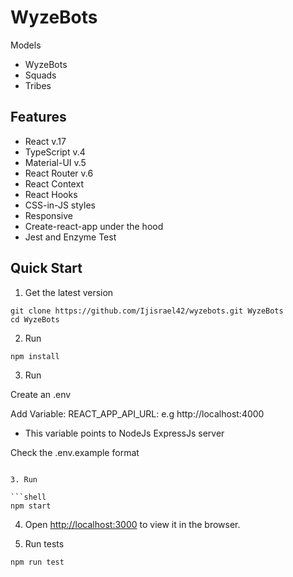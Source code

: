 # WyzeBots

Models
- WyzeBots
- Squads
- Tribes

## Features

- React v.17
- TypeScript v.4
- Material-UI v.5
- React Router v.6
- React Context
- React Hooks
- CSS-in-JS styles
- Responsive
- Create-react-app under the hood
- Jest and Enzyme Test

## Quick Start

1. Get the latest version

```shell
git clone https://github.com/Ijisrael42/wyzebots.git WyzeBots
cd WyzeBots
```

2. Run

```shell
npm install
```

3. Run

Create an .env

Add Variable:
REACT_APP_API_URL: e.g http://localhost:4000
- This variable points to NodeJs ExpressJs server

Check the .env.example format
```

3. Run

```shell
npm start
```

4. Open [http://localhost:3000](http://localhost:3000) to view it in the browser.

5. Run tests

```shell
npm run test
```